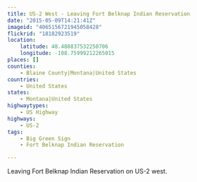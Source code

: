 ```yaml
---
title: US-2 West - Leaving Fort Belknap Indian Reservation
date: "2015-05-09T14:21:41Z"
imageid: "4065156721945058428"
flickrid: "18182923519"
location:
    latitude: 48.488837532250706
    longitude: -108.75999212265015
places: []
counties:
    - Blaine County|Montana|United States
countries:
    - United States
states:
    - Montana|United States
highwaytypes:
    - US Highway
highways:
    - US-2
tags:
    - Big Green Sign
    - Fort Belknap Indian Reservation

---
```

Leaving Fort Belknap Indian Reservation on US-2 west.